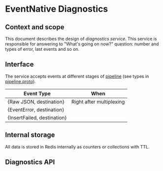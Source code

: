 # EventNative Diagnostics

## Context and scope

This document describes the design of _diagnostics service_. This service
is responsible for answering to "What's going on now?" question: number and types of 
error, last events and so on.

## Interface

The service accepts events at different stages of [pipeline](pipeline.md) (see types in [pipeline.proto](proto/pipeline.proto)).

|Event Type                          | When                       |
|----------                          | ---                        |
|{Raw JSON, destination}             | Right after multiplexing   |
|{EventError, destination}           |                            |
|{InsertFailed, destination}         |                            |


## Internal storage

All data is stored in Redis internally as counters or collections with TTL.


## Diagnostics API


